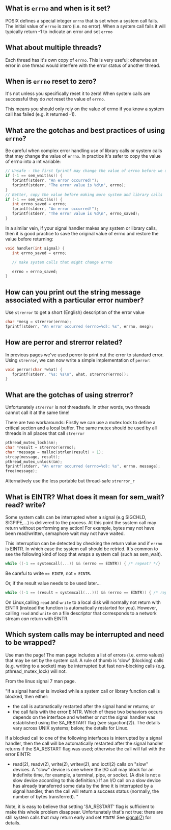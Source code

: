 ## What is `errno` and when is it set?
	
POSIX defines a special integer `errno` that is set when a system call fails.
The initial value of `errno` is zero (i.e. no error).
When a system call fails it will typically return -1 to indicate an error and set `errno`

## What about multiple threads?
Each thread has it's own copy of `errno`. This is very useful; otherwise an error in one thread would interfere with the error status of another thread.

## When is `errno` reset to zero?
It's not unless you specifically reset it to zero!  When system calls are successful they do _not_ reset the value of `errno`.

This means you should only rely on the value of errno if you know a system call has failed (e.g. it returned -1).

## What are the gotchas and best practices of using `errno`?
Be careful when complex error handling use of library calls or system calls that may change the value of `errno`. In practice it's safer to copy the value of errno into a int variable:
```C
// Unsafe - the first fprintf may change the value of errno before we use it!
if (-1 == sem_wait(&s)) {
   fprintf(stderr, "An error occurred!");
   fprintf(stderr, "The error value is %d\n", errno);
}
// Better, copy the value before making more system and library calls
if (-1 == sem_wait(&s)) {
   int errno_saved = errno;
   fprintf(stderr, "An error occurred!");
   fprintf(stderr, "The error value is %d\n", errno_saved);
}
```

In a similar vein, if your signal handler makes any system or library calls, then it is good practice to save the original value of errno and restore the value before returning:

```C
void handler(int signal) {
   int errno_saved = errno;

   // make system calls that might change errno

   errno = errno_saved;
}
```

## How can you print out the string message associated with a particular error number?

Use `strerror` to get a short (English) description of the error value
```C
char *mesg = strerror(errno);
fprintf(stderr, "An error occurred (errno=%d): %s", errno, mesg);
```
## How are perror and strerror related?

In previous pages we've used perror to print out the error to standard error. Using `strerror`, we can now write a simple implementation of `perror`:
```C
void perror(char *what) {
   fprintf(stderr, "%s: %s\n", what, strerror(errno));
}
```

## What are the gotchas of using strerror?
Unfortunately `strerror` is not threadsafe. In other words, two threads cannot call it at the same time!

There are two workarounds: Firstly we can use a mutex lock to define a critical section and a local buffer. The same mutex should be used by all threads in all places that call `strerror`
```C
pthread_mutex_lock(&m);
char *result = strerror(errno);
char *message = malloc(strlen(result) + 1);
strcpy(message, result);
pthread_mutex_unlock(&m);
fprintf(stderr, "An error occurred (errno=%d): %s", errno, message);
free(message);
```

Alternatively use the less portable but thread-safe `strerror_r`

## What is EINTR? What does it mean for sem_wait? read? write?

Some system calls can be interrupted when a signal (e.g SIGCHLD, SIGPIPE,...) is delivered to the process. At this point the system call may return without performing any action! For example, bytes may not have been read/written, semaphore wait may not have waited.

This interruption can be detected by checking the return value and if `errno` is EINTR. In which case the system call should be retried. It's common to see the following kind of loop that wraps a system call (such as sem_wait).

```C
while ((-1 == systemcall(...)) && (errno == EINTR)) { /* repeat! */}
```
Be careful to write `== EINTR`, not `= EINTR`.

Or, if the result value needs to be used later...

```C
while ((-1 == (result = systemcall(...))) && (errno == EINTR)) { /* repeat! */}
```

On Linux,calling `read` and `write` to a local disk will normally not return with EINTR (instead the function is automatically restarted for you). However, calling `read` and `write` on a file descriptor that corresponds to a network stream _can_ return with EINTR.

## Which system calls may be interrupted and need to be wrapped?
Use man the page! The man page includes a list of errors (i.e. errno values) that may be set by the system call. A rule of thumb is 'slow' (blocking) calls (e.g. writing to a socket) may be interrupted but fast non-blocking calls (e.g. pthread_mutex_lock) will not.

From the linux signal 7 man page.

"If a signal handler is invoked while a system call or library function call is blocked, then either:
* the call is automatically restarted after the signal handler returns; or
* the call fails with the error EINTR.
Which of these two behaviors occurs depends on the interface and whether or not the signal handler was established using the SA_RESTART flag (see sigaction(2)). The details vary across UNIX systems; below, the details for Linux.

If a blocked call to one of the following interfaces is interrupted by a signal handler, then the call will be automatically restarted after the signal handler returns if the SA_RESTART flag was used; otherwise the call will fail with the error EINTR:

* read(2), readv(2), write(2), writev(2), and ioctl(2) calls on "slow" devices. A "slow" device is one where the I/O call may block for an indefinite time, for example, a terminal, pipe, or socket. (A disk is not a slow device according to this definition.) If an I/O call on a slow device has already transferred some data by the time it is interrupted by a signal handler, then the call will return a success status (normally, the number of bytes transferred).
"

Note, it is easy to believe that setting 'SA_RESTART' flag is sufficient to make this whole problem disappear. Unfortunately that's not true: there are still system calls that may return early and set `EINTR`! See [signal(7)](https://angrave.github.io/sysassets/man_pages/html/man7/signal.7.html) for details. 



